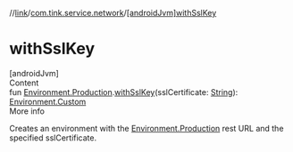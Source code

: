 //[link](../index.md)/[com.tink.service.network](index.md)/[[androidJvm]withSslKey]([android-jvm]with-ssl-key.md)



# withSslKey  
[androidJvm]  
Content  
fun [Environment.Production]([android-jvm]-environment/-production/index.md).[withSslKey]([android-jvm]with-ssl-key.md)(sslCertificate: [String](https://kotlinlang.org/api/latest/jvm/stdlib/kotlin/-string/index.html)): [Environment.Custom]([android-jvm]-environment/-custom/index.md)  
More info  


Creates an environment with the [Environment.Production]([android-jvm]-environment/-production/index.md) rest URL and the specified sslCertificate.

  



